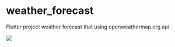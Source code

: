 # weather_forecast

Flutter project weather forecast that using openweathermap.org api 

<img src="https://i.imgflip.com/5veems.gif" />
